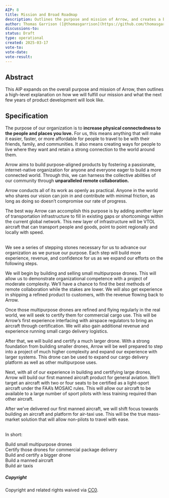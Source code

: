 ```yaml
---
AIP: 8
title: Mission and Broad Roadmap
description: Outlines the purpose and mission of Arrow, and creates a broad roadmap for the next few years.
author: Thomas Garrison ([@thomasgarrison](https://github.com/thomasgarrison))
discussions-to:
status: Draft
type: operational
created: 2025-03-17
vote-to:
vote-date:
vote-result:
---
```


## Abstract

This AIP expands on the overall purpose and mission of Arrow, then outlines a high-level explanation on how we will fulfill our mission and what the next few years of product development will look like.

## Specification

The purpose of our organization is to **increase physical connectedness to the people and places you love.** For us, this means anything that will make it easier, faster, or more affordable for people to travel to be with their friends, family, and communities. It also means creating ways for people to live where they want and retain a strong connection to the world around them.

Arrow aims to build purpose-aligned products by fostering a passionate, internet-native organization for anyone and everyone eager to build a more connected world. Through this, we can harness the collective abilities of our community through **unparalleled remote collaboration.**

Arrow conducts all of its work as openly as practical. Anyone in the world who shares our vision can join in and contribute with minimal friction, as long as doing so doesn’t compromise our rate of progress.

The best way Arrow can accomplish this purpose is by adding another layer of transportation infrastructure to fill in existing gaps or shortcomings within the current global network. This new layer of infrastructure will be VTOL aircraft that can transport people and goods, point to point regionally and locally with speed.
<br/>
<br/>


We see a series of stepping stones necessary for us to advance our organization as we pursue our purpose. Each step will build more experience, revenue, and confidence for us as we expand our efforts on the following steps.

We will begin by building and selling small multipurpose drones. This will allow us to demonstrate organizational competence with a project of moderate complexity. We’ll have a chance to find the best methods of remote collaboration while the stakes are lower. We will also get experience in shipping a refined product to customers, with the revenue flowing back to Arrow.

Once those multipurpose drones are refined and flying regularly in the real world, we will seek to certify them for commercial cargo use. This will be Arrow’s first experience interfacing with airspace regulators to bring an aircraft through certification. We will also gain additional revenue and experience running small cargo delivery logistics.

After that, we will build and certify a much larger drone. With a strong foundation from building smaller drones, Arrow will be well prepared to step into a project of much higher complexity and expand our experience with larger systems. This drone can be used to expand our cargo delivery platform as well as other multipurpose uses.

Next, with all of our experience in building and certifying large drones, Arrow will build our first manned aircraft product for general aviation. We’ll target an aircraft with two or four seats to be certified as a light-sport aircraft under the FAA’s MOSAIC rules. This will allow our aircraft to be available to a large number of sport pilots with less training required than other aircraft.

After we’ve delivered our first manned aircraft, we will shift focus towards building an aircraft and platform for air-taxi use. This will be the true mass-market solution that will allow non-pilots to travel with ease.
<br/>
<br/>

In short:

Build small multipurpose drones\
Certify those drones for commercial package delivery\
Build and certify a bigger drone\
Build a manned aircraft\
Build air taxis


##### Copyright

Copyright and related rights waived via [CC0](https://creativecommons.org/publicdomain/zero/1.0/).
